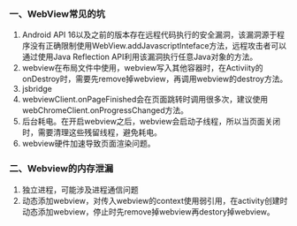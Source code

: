 ### 一、WebView常见的坑 ###

1. Android API 16以及之前的版本存在远程代码执行的安全漏洞，该漏洞源于程序没有正确限制使用WebView.addJavascriptInteface方法，远程攻击者可以通过使用Java Reflection API利用该漏洞执行任意Java对象的方法。
2. webview在布局文件中使用，webview写入其他容器时，在Activiity的onDestroy时，需要先remove掉webview，再调用webview的destroy方法。
3. jsbridge
4. webviewClient.onPageFinished会在页面跳转时调用很多次，建议使用webChromeClient.onProgressChanged方法。   
5. 后台耗电。在开启webview之后，webview会启动子线程，所以当页面关闭时，需要清理这些残留线程，避免耗电。
6. webview硬件加速导致页面渲染问题。


### 二、Webview的内存泄漏 ###

1. 独立进程，可能涉及进程通信问题
2. 动态添加webview，对传入webview的context使用弱引用，在activity创建时动态添加webview，停止时先remove掉webview再destory掉webview。